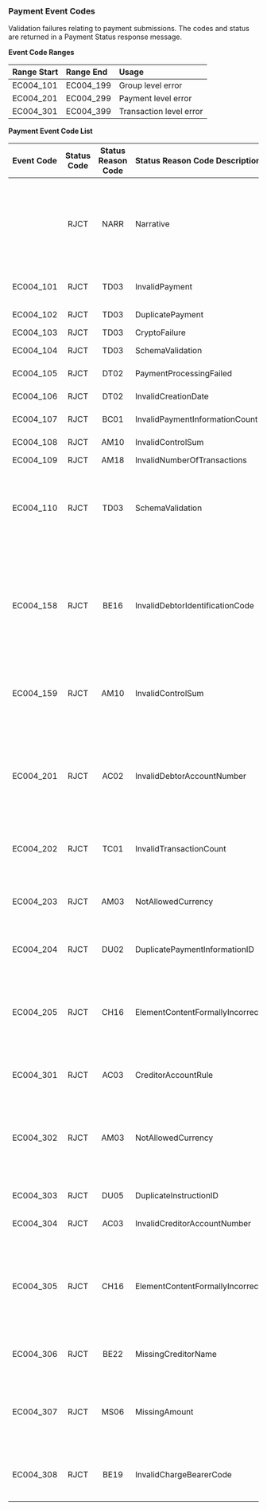 ### Payment Event Codes

Validation failures relating to payment submissions. The codes and status are returned in a Payment Status response message.

**Event Code Ranges**

| Range Start | Range End | Usage                   |
| :---------- | :-------- | :---------------------- |
| EC004_101   | EC004_199 | Group level error       |
| EC004_201   | EC004_299 | Payment level error     |
| EC004_301   | EC004_399 | Transaction level error |

**Payment Event Code List**

| Event Code | Status Code | Status Reason Code | Status Reason Code Description  | Error Description |
| :--------- | :---------: | :----------------: | :------------------------------ | :-------------------------------------------------------------------------------------------------------------------------------------------------------- |
|            |    RJCT     |        NARR        | Narrative                       | Reason is provided as narrative information in the additional reason information.<br/>Generic error which will be returned where no external reason code is available.<br/>For rejections from downstream applications additional_information will contain proprietary rejection code and reason in format:<br/>(\<rejection code\>) \<rejection reason\><br/>I.e "(1234) Insufficient funds"|
| EC004_101  |    RJCT     |        TD03        | InvalidPayment                  | Schema validation failed against the payment schema, error details \[Missing or invalid X-Message-Id\]|
| EC004_102  |    RJCT     |        TD03        | DuplicatePayment                | Duplicate payment received (supplied X-Message-Id value: \[X-Message-Id\]|
| EC004_103  |    RJCT     |        TD03        | CryptoFailure                   | Failed to decrypt and verify the message|
| EC004_104  |    RJCT     |        TD03        | SchemaValidation                | Schema validation failed against the payment schema, error details \[{errorDetail}\]|
| EC004_105  |    RJCT     |        DT02        | PaymentProcessingFailed         | Payment processing failed, please re-submit and try again|
| EC004_106  |    RJCT     |        DT02        | InvalidCreationDate             | creation_date_time is too far in the past (greater than 24 hours), or in the future|
| EC004_107  |    RJCT     |        BC01        | InvalidPaymentInformationCount  | The number of payment_information elements should not be more than 1 per request|
| EC004_108  |    RJCT     |        AM10        | InvalidControlSum               | Sum of instructed amounts does not equal the control sum.|
| EC004_109  |    RJCT     |        AM18        | InvalidNumberOfTransactions     | Number of transactions is invalid or missing.|
| EC004_110  |    RJCT     |        TD03        | SchemaValidation                | Echo any parser error message.<br/>I.e.<br/>Property with the name '\<json key\>' already exists in the current JSON object. Path '\<json key\>', line \<#\>, position \<#\>.<br/>Property with the name 'payment_information' already exists in the current JSON object. Path 'payment_information', line 32, position 30.|
| EC004_158  |    RJCT     |        BE16        | InvalidDebtorIdentificationCode      | Where:<br/>Payment Type is CBFT<br/>Do a check on debtor_account_identification to determine if it's AU domestic (CACHE) or FX (MIDANZ) <br/>MIDANZ pattern: [0-9]{6}[A-Z]{3}[0-9]{5}  (i.e 123456USD00001) <br/> Cache pattern: [0-9]{15}  (i.e 012123999999999) <br/>Error Message:<br/>Invalid Debtor Identification Code|
| EC004_159  |    RJCT     |        AM10        | InvalidControlSum         | Where:<br/>Payment Type is CBFT<br/>Sum of amounts(instructed and equivalent) does not equal the control sum. <br/>Error Message:<br/>Invalid Control Sum|
| EC004_201  |    RJCT     |        AC02        | InvalidDebtorAccountNumber      | Where:<br/>{max_account_length} = Integer. Maximum length allowed for account number for country/ payment type<br/>Error Message:<br/>Debtor Account Number format is invalid for country and payment type. Value exceeds maximum length of {max_account_length} (supplied value: \[{debtor_account_identification}\])|
| EC004_202  |    RJCT     |        TC01        | InvalidTransactionCount         | The number of credit_transfer_transaction_information elements should not be more than 1000 per payment_information element|
| EC004_203  |    RJCT     |        AM03        | NotAllowedCurrency              | Where:<br/>{currency} = List of values provided against instructed_amount.currency<br/>Error Message:<br/>Payment type only allows for single currency in batch. Provided currencies: \[{currency}\]|
| EC004_204  |    RJCT     |        DU02        | DuplicatePaymentInformationID   | Payment Information ID must be unique per payment (supplied value: \[{payment_information_identification}\])|
| EC004_205  |    RJCT     |        CH16        | ElementContentFormallyIncorrect | Where:<br/>{max_length} = Maximum allowed length for payment type<br/>Error Message:<br/>Payment Information ID exceeds maximum allowed length for country and payment type. Value exceeds maximum length of {max_length} (supplied value: \[{payment_information_identification}\])|
| EC004_301  |    RJCT     |        AC03        | CreditorAccountRule             | creditor_account_proxy is invalid for CountryCode: \[{countryCode}\] and PaymentType: \[{paymentType}\]|
| EC004_302  |    RJCT     |        AM03        | NotAllowedCurrency              | Where:<br/>{allowed currencies} = an array of currency codes valid for the country/ payment type<br/>{currency} = value of instructed_amount.currency<br/>Error Message:<br/>"Invalid currency for payment type. Instructed amount currency must be one of \[{allowed currencies}\] (supplied value: \\[{currency}\\])"|
| EC004_303  |    RJCT     |        DU05        | DuplicateInstructionID          | Instruction ID must be unique within a batch (supplied value: \[{instruction_identification}\])|
| EC004_304  |    RJCT     |        AC03        | InvalidCreditorAccountNumber    | Either creditor_account_identification or creditor_account_proxy may be present, but not both|
| EC004_305  |    RJCT     |        CH16        | ElementContentFormallyIncorrect | Where:<br/>{max_length} = Maximum allowed length for payment type<br/>Error Message:<br/>Instruction Identification exceeds maximum allowed length for country and payment type. Value exceeds maximum length of {max_length} (supplied value: \[{instruction_identification}\])|
| EC004_306  |    RJCT     |        BE22        | MissingCreditorName    | Where:<br/>{creditor_name} = not present<br/>Error Message:<br/>Creditor name is missing|
| EC004_307  |    RJCT     |        MS06        | MissingAmount | Where:<br/>PaymentType is CBFT and {instructed_amount} = Not present<br/>Or <br/>{equivalent_amount} = Not present<br/> Error Message:<br/>Amount is missing|
| EC004_308  |    RJCT     |        BE19        | InvalidChargeBearerCode | Where:<br/>PaymentType is CBFT and {charge_bearer} = Not present <br/> Error Message:<br/>Invalid Charge Bearer Code|
